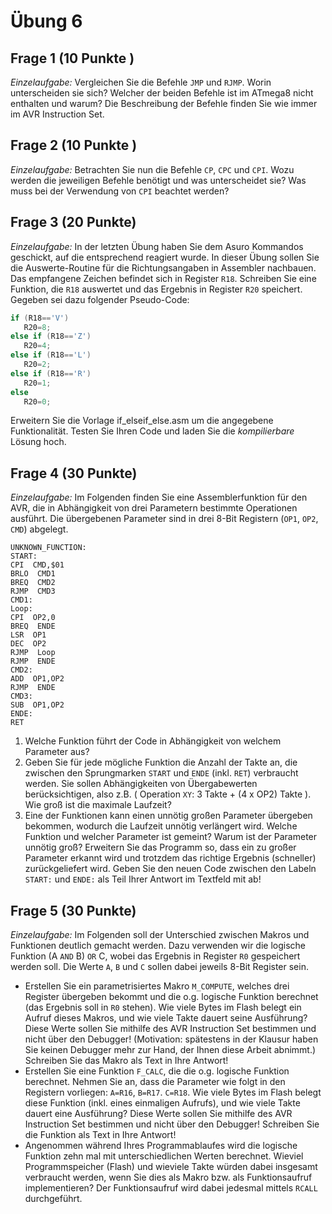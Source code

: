 # Übung 6
## Frage 1 (10 Punkte )

*Einzelaufgabe:* Vergleichen Sie die Befehle `JMP` und `RJMP`. Worin unterscheiden sie sich? Welcher der beiden Befehle ist im ATmega8 nicht enthalten und warum? Die Beschreibung der Befehle finden Sie wie immer im AVR Instruction Set.

## Frage 2 (10 Punkte )

*Einzelaufgabe:* Betrachten Sie nun die Befehle `CP`, `CPC` und `CPI`. Wozu werden die jeweiligen Befehle benötigt und was unterscheidet sie? Was muss bei der Verwendung von `CPI` beachtet werden?

## Frage 3 (20 Punkte)

*Einzelaufgabe:* In der letzten Übung haben Sie dem Asuro Kommandos geschickt, auf die entsprechend reagiert wurde. In dieser Übung sollen Sie die Auswerte-Routine für die Richtungsangaben in Assembler nachbauen. Das empfangene Zeichen befindet sich in Register `R18`. Schreiben Sie eine Funktion, die `R18` auswertet und das Ergebnis in Register `R20` speichert. Gegeben sei dazu folgender Pseudo-Code:
```C
if (R18=='V')
   R20=8;
else if (R18=='Z')
   R20=4;
else if (R18=='L')
   R20=2;
else if (R18=='R')
   R20=1;
else
   R20=0;
```

Erweitern Sie die Vorlage if_elseif_else.asm um die angegebene Funktionalität. Testen Sie Ihren Code und laden Sie die *kompilierbare* Lösung hoch.

## Frage 4 (30 Punkte)

*Einzelaufgabe:* Im Folgenden finden Sie eine Assemblerfunktion für den AVR, die in Abhängigkeit von drei Parametern bestimmte Operationen ausführt. Die übergebenen Parameter sind in drei 8-Bit Registern (`OP1`, `OP2`, `CMD`) abgelegt.

```Assembly
UNKNOWN_FUNCTION:
START:
CPI  CMD,$01
BRLO  CMD1
BREQ  CMD2
RJMP  CMD3
CMD1:
Loop:
CPI  OP2,0
BREQ  ENDE
LSR  OP1
DEC  OP2
RJMP  Loop
RJMP  ENDE
CMD2:
ADD  OP1,OP2
RJMP  ENDE
CMD3:
SUB  OP1,OP2
ENDE:
RET
```

1. Welche Funktion führt der Code in Abhängigkeit von welchem Parameter aus?
2. Geben Sie für jede mögliche Funktion die Anzahl der Takte an, die zwischen den Sprungmarken `START` und `ENDE` (inkl. `RET`) verbraucht werden. Sie sollen Abhängigkeiten von Übergabewerten berücksichtigen, also z.B. ( Operation `XY`: 3 Takte + (4 x OP2) Takte ). Wie groß ist die maximale Laufzeit?
3. Eine der Funktionen kann einen unnötig großen Parameter übergeben bekommen, wodurch die Laufzeit unnötig verlängert wird. Welche Funktion und welcher Parameter ist gemeint? Warum ist der Parameter unnötig groß? Erweitern Sie das Programm so, dass ein zu großer Parameter erkannt wird und trotzdem das richtige Ergebnis (schneller) zurückgeliefert wird. Geben Sie den neuen Code zwischen den Labeln `START:` und `ENDE:` als Teil Ihrer Antwort im Textfeld mit ab!


## Frage 5 (30 Punkte)

*Einzelaufgabe:* Im Folgenden soll der Unterschied zwischen Makros und Funktionen deutlich gemacht werden. Dazu verwenden wir die logische Funktion (A `AND` B) `OR` C, wobei das Ergebnis in Register `R0` gespeichert werden soll. Die Werte `A`, `B` und `C` sollen dabei jeweils 8-Bit Register sein.

- Erstellen Sie ein parametrisiertes Makro `M_COMPUTE`, welches drei Register übergeben bekommt und die o.g. logische Funktion berechnet (das Ergebnis soll in `R0` stehen). Wie viele Bytes im Flash belegt ein Aufruf dieses Makros, und wie viele Takte dauert seine Ausführung? Diese Werte sollen Sie mithilfe des AVR Instruction Set bestimmen und nicht über den Debugger! (Motivation: spätestens in der Klausur haben Sie keinen Debugger mehr zur Hand, der Ihnen diese Arbeit abnimmt.) Schreiben Sie das Makro als Text in Ihre Antwort!
- Erstellen Sie eine Funktion `F_CALC`, die die o.g. logische Funktion berechnet. Nehmen Sie an, dass die Parameter wie folgt in den Registern vorliegen:
  `A=R16`, `B=R17`. `C=R18`.
  Wie viele Bytes im Flash belegt diese Funktion (inkl. eines einmaligen Aufrufs), und wie viele Takte dauert eine Ausführung? Diese Werte sollen Sie mithilfe des AVR Instruction Set bestimmen und nicht über den Debugger!
  Schreiben Sie die Funktion als Text in Ihre Antwort!
- Angenommen während Ihres Programmablaufes wird die logische Funktion zehn mal mit unterschiedlichen Werten berechnet.
  Wieviel Programmspeicher (Flash) und wieviele Takte würden dabei insgesamt verbraucht werden, wenn Sie dies als Makro bzw. als Funktionsaufruf implementieren? Der Funktionsaufruf wird dabei jedesmal mittels `RCALL` durchgeführt.
